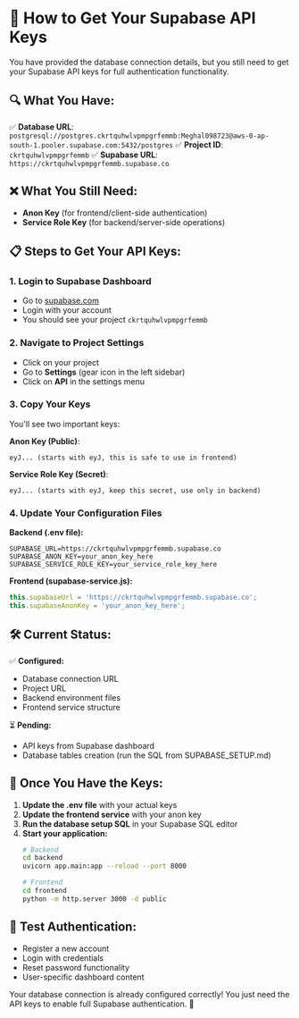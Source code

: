 # 🔑 How to Get Your Supabase API Keys

You have provided the database connection details, but you still need to get your Supabase API keys for full authentication functionality.

## 🔍 **What You Have:**
✅ **Database URL**: `postgresql://postgres.ckrtquhwlvpmpgrfemmb:Meghal098723@aws-0-ap-south-1.pooler.supabase.com:5432/postgres`
✅ **Project ID**: `ckrtquhwlvpmpgrfemmb`
✅ **Supabase URL**: `https://ckrtquhwlvpmpgrfemmb.supabase.co`

## ❌ **What You Still Need:**
- **Anon Key** (for frontend/client-side authentication)
- **Service Role Key** (for backend/server-side operations)

## 📋 **Steps to Get Your API Keys:**

### 1. **Login to Supabase Dashboard**
- Go to [supabase.com](https://supabase.com)
- Login with your account
- You should see your project `ckrtquhwlvpmpgrfemmb`

### 2. **Navigate to Project Settings**
- Click on your project
- Go to **Settings** (gear icon in the left sidebar)
- Click on **API** in the settings menu

### 3. **Copy Your Keys**
You'll see two important keys:

**Anon Key (Public)**:
```
eyJ... (starts with eyJ, this is safe to use in frontend)
```

**Service Role Key (Secret)**:
```
eyJ... (starts with eyJ, keep this secret, use only in backend)
```

### 4. **Update Your Configuration Files**

**Backend (.env file):**
```env
SUPABASE_URL=https://ckrtquhwlvpmpgrfemmb.supabase.co
SUPABASE_ANON_KEY=your_anon_key_here
SUPABASE_SERVICE_ROLE_KEY=your_service_role_key_here
```

**Frontend (supabase-service.js):**
```javascript
this.supabaseUrl = 'https://ckrtquhwlvpmpgrfemmb.supabase.co';
this.supabaseAnonKey = 'your_anon_key_here';
```

## 🛠️ **Current Status:**

✅ **Configured:**
- Database connection URL
- Project URL  
- Backend environment files
- Frontend service structure

⏳ **Pending:**
- API keys from Supabase dashboard
- Database tables creation (run the SQL from SUPABASE_SETUP.md)

## 🚀 **Once You Have the Keys:**

1. **Update the .env file** with your actual keys
2. **Update the frontend service** with your anon key
3. **Run the database setup SQL** in your Supabase SQL editor
4. **Start your application:**
   ```bash
   # Backend
   cd backend
   uvicorn app.main:app --reload --port 8000
   
   # Frontend
   cd frontend
   python -m http.server 3000 -d public
   ```

## 📧 **Test Authentication:**
- Register a new account
- Login with credentials  
- Reset password functionality
- User-specific dashboard content

Your database connection is already configured correctly! You just need the API keys to enable full Supabase authentication. 🎉
